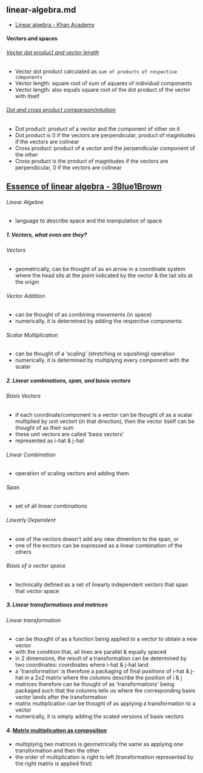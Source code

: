 ## linear-algebra.md

- [Linear algebra - Khan Academy](https://www.khanacademy.org/math/linear-algebra)

#### Vectors and spaces

###### [Vector dot product and vector length](https://www.khanacademy.org/math/linear-algebra/vectors-and-spaces/dot-cross-products/v/vector-dot-product-and-vector-length)

- Vector dot product calculated as `sum of products of respective components`
- Vector length: square root of sum of squares of individual components
- Vector length: also equals square root of the dot product of the vector with itself

###### [Dot and cross product comparison/intuition](https://www.khanacademy.org/math/linear-algebra/vectors-and-spaces/dot-cross-products/v/dot-and-cross-product-comparison-intuition)

- Dot product: product of a vector and the component of other on it
- Dot product is 0 if the vectors are perpendicular, product of magnitudes if the vectors are colinear
- Cross product: product of a vector and the perpendicular component of the other
- Cross product is the product of magnitudes if the vectors are perpendicular, 0 if the vectors are colinear


## [Essence of linear algebra - 3Blue1Brown](https://www.youtube.com/playlist?list=PLZHQObOWTQDPD3MizzM2xVFitgF8hE_ab)

###### Linear Algebra

- language to describe space and the manipulation of space



##### 1. Vectors, what even are they?

###### Vectors

- geometrically, can be thought of as an arrow in a coordinate system where the head sits at the point indicated by the vector & the tail sits at the origin 

###### Vector Addition

- can be thought of as combining movements (in space) 
- numerically, it is determined by adding the respective components 

###### Scalar Multiplication

- can be thought of a 'scaling' (stretching or squishing) operation
- numerically, it is determined by multiplying every component with the scalar

##### 2. Linear combinations, span, and basis vectors

###### Basis Vectors

- if each coordinate/component is a vector can be thought of as a scalar multiplied by unit vectort (in that direction), then the vector itself can be thought of as their sum
- these unit vectors are called 'basis vectors' 
- represented as i-hat & j-hat

###### Linear Combination

- operation of scaling vectors and adding them

###### Span

- set of all linear combinations

###### Linearly Dependent

- one of the vectors doesn't add any new dimention to the span, or
- one of the evctors can be expressed as a linear combination of the others

###### Basis of a vector space

- technically defined as a set of linearly independent vectors that span that vector space 

##### 3. Linear transformations and matrices

###### Linear transformation

- can be thought of as a function being applied to a vector to obtain a new vector
- with the condition that, all lines are parallel & equally spaced
- in 2 dimensions, the result of a transformation can be determined by two coordinates: coordinates where i-hat & j-hat land
- a 'transformation' is therefore a packaging of final positions of i-hat & j-hat in a 2x2 matrix where the columns describe the position of i & j 
- matrices therefore can be thought of as 'transformations' being packaged such that the columns tells us where the corresponding basis vector lands after the transformation
- matrix multiplication can be thought of as applying a transformation to a vector
- numerically, it is simply adding the scaled versions of basis vectors


#### 4. [Matrix multiplication as composition](https://youtu.be/XkY2DOUCWMU)

- multiplying two matrices is geometrically the same as applying one transformation and then the other
- the order of multiplication is right to left (transformation represented by the right matrix is applied first)
